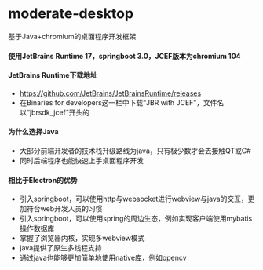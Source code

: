 # moderate-desktop
基于Java+chromium的桌面程序开发框架

#### 使用JetBrains Runtime 17，springboot 3.0，JCEF版本为chromium 104

#### JetBrains Runtime下载地址
- https://github.com/JetBrains/JetBrainsRuntime/releases
- 在Binaries for developers这一栏中下载“JBR with JCEF”，文件名以“jbrsdk_jcef”开头的

#### 为什么选择Java
- 大部分前端开发者的技术栈升级路线为java，只有极少数才会去接触QT或C#
- 同时后端程序也能快速上手桌面程序开发

#### 相比于Electron的优势
- 引入springboot，可以使用http与websocket进行webview与java的交互，更加符合web开发人员的习惯
- 引入springboot，可以使用spring的周边生态，例如实现客户端使用mybatis操作数据库
- 掌握了浏览器内核，实现多webview模式
- java提供了原生多线程支持
- 通过java也能够更加简单地使用native库，例如opencv
